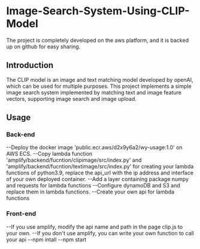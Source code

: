 # Image-Search-System-Using-CLIP-Model
The project is completely developed on the aws platform, and it is backed up on github for easy sharing.
## Introduction
The CLIP model is an image and text matching model developed by openAI, which can be used for multiple purposes. This project implements a simple image search system implemented by matching text and image feature vectors, supporting image search and image upload.
## Usage
### Back-end
--Deploy the docker image 'public.ecr.aws/d2x9y6a2/wy-usage:1.0' on AWS ECS.
--Copy lambda function 'amplify/backend/fucntion/clipimage/src/index.py' and 'amplify/backend/fucntion/textimage/src/index.py' for creating your lambda functions of python3.9, replace the api_url with the ip address and interface of your own deployed container.
--Add a layer containing package numpy and requests for lambda functions
--Configure dynamoDB and S3 and replace them in lambda functions.
--Create your own api for lambda functions
### Front-end
--If you use amplify, modify the api name and path in the page clip.js to your own.
--If you don't use amplify, you can write your own function to call your api
--npm intall
--npm start
